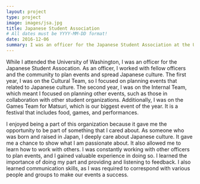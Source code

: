 ```yaml
---
layout: project
type: project 
image: images/jsa.jpg
title: Japanese Student Association
# All dates must be YYYY-MM-DD format!
date: 2016-12-06
summary: I was an officer for the Japanese Student Association at the University of Washington for two years.
---
```


  While I attended the University of Washington, I was an officer for the Japanese Student Assocation. As an officer, I worked with fellow officers and the community to plan events and spread Japanese culture. The first year, I was on the Cultural Team, so I focused on planning events that related to Japanese culture. The second year, I was on the Internal Team, which meant I focused on planning other events, such as those in collaboration with other student organizations. Additionally, I was on the Games Team for Matsuri, which is our biggest event of the year. It is a festival that includes food, games, and performances.

  I enjoyed being a part of this organization because it gave me the opportunity to be part of something that I cared about. As someone who was born and raised in Japan, I deeply care about Japanese culture. It gave me a chance to show what I am passionate about. It also allowed me to learn how to work with others. I was constantly working with other officers to plan events, and I gained valuable experience in doing so. I learned the importance of doing my part and providing and listening to feedback. I also learned communication skills, as I was required to correspond with various people and groups to make our events a success.
